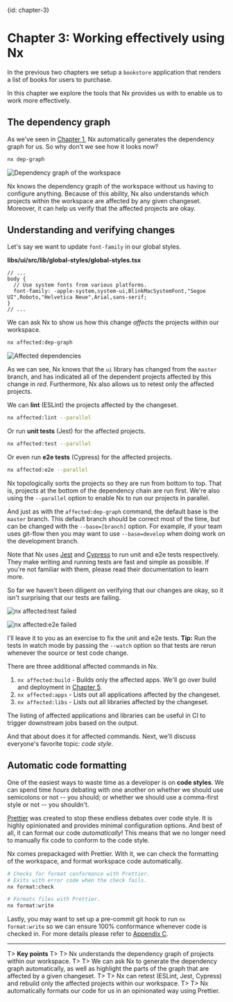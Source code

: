 {id: chapter-3}
# Chapter 3: Working effectively using Nx

In the previous two chapters we setup a `bookstore` application that renders a list of books for users to purchase.

In this chapter we explore the tools that Nx provides us with to enable us to work more effectively.

## The dependency graph

As we've seen in [Chapter 1](#chapter-1), Nx automatically generates the dependency graph for us. So why don't we see how it looks now?

```bash
nx dep-graph
```

![Dependency graph of the workspace](images/3-dep-graph.png)

Nx knows the dependency graph of the workspace without us having to configure anything. Because of this ability, Nx also understands which projects within the workspace are affected by any given changeset. Moreover, it can help us verify that the affected projects are okay.

## Understanding and verifying changes

Let's say we want to update `font-family` in our global styles.

**libs/ui/src/lib/global-styles/global-styles.tsx**

```tsx
// ...
body {
  // Use system fonts from various platforms.
  font-family: -apple-system,system-ui,BlinkMacSystemFont,"Segoe UI",Roboto,"Helvetica Neue",Arial,sans-serif;
}
// ...
```

We can ask Nx to show us how this change *affects* the projects within our workspace.

```bash
nx affected:dep-graph
```

![Affected dependencies](images/3-affected-dep-graph.png)

As we can see, Nx knows that the `ui` library has changed from the `master` branch, and has indicated all of the dependent projects affected by this change in *red*. Furthermore, Nx also allows us to retest only the affected projects.

We can **lint** (ESLint) the projects affected by the changeset. 

```bash
nx affected:lint --parallel
```

Or run **unit tests** (Jest) for the affected projects.

```bash
nx affected:test --parallel
```

Or even run **e2e tests** (Cypress) for the affected projects.

```bash
nx affected:e2e --parallel
```

Nx topologically sorts the projects so they are run from bottom to top. That is, projects at the bottom of the dependency chain are run first. We're also using the `--parallel` option to enable Nx to run our projects in parallel.

And just as with the `affected:dep-graph` command, the default base is the `master` branch. This default branch should be correct most of the time, but can be changed with the `--base=[branch]` option. For example, if your team uses git-flow then you may want to use `--base=develop` when doing work on the development branch.

Note that Nx uses  [Jest](https://jestjs.io) and [Cypress](https://www.cypress.io/) to run unit and e2e tests respectively. They make writing and running tests are fast and simple as possible. If you're not familiar with them, please read their documentation to learn more.

So far we haven't been diligent on verifying that our changes are okay, so it isn't surprising that our tests are failing.

![`nx affected:test` failed](images/3-failed-test.png)

![`nx affected:e2e` failed](images/3-failed-e2e.png)

I'll leave it to you as an exercise to fix the unit and e2e tests. **Tip:** Run the tests in watch mode by passing the `--watch` option so that tests are rerun whenever the source or test code change.

There are three additional affected commands in Nx.

1. `nx affected:build` - Builds only the affected apps. We'll go over build and deployment in [Chapter 5](#chapter-5).
2. `nx affected:apps` - Lists out all applications affected by the changeset.  
3. `nx affected:libs` - Lists out all libraries affected by the changeset.

The listing of affected applications and libraries can be useful in CI to trigger downstream jobs based on the output.

And that about does it for affected commands. Next, we'll discuss everyone's favorite topic: *code style*.

## Automatic code formatting

One of the easiest ways to waste time as a developer is on **code styles**. We can spend time *hours* debating with one another on whether we should use semicolons or not -- you should; or whether we should use a comma-first style or not -- you shouldn't.

[Prettier](https://prettier.io) was created to stop these endless debates over code style. It is highly opinionated and provides minimal configuration options. And best of all, it can format our code *automatically*! This means that we no longer need to manually fix code to conform to the code style.

Nx comes prepackaged with Prettier. With it, we can check the formatting of the workspace, and format workspace code automatically.

```bash
# Checks for format conformance with Prettier.
# Exits with error code when the check fails.
nx format:check

# Formats files with Prettier.
nx format:write
```

Lastly, you may want to set up a pre-commit git hook to run `nx format:write` so we can ensure 100% conformance whenever code is checked in. For more details please refer to [Appendix C](#appendix-c). 

***

T> **Key points**
T>
T> Nx understands the dependency graph of projects within our workspace.
T> 
T> We can ask Nx to generate the dependency graph automatically, as well as highlight the parts of the graph that are affected by a given changeset.
T>
T> Nx can retest (ESLint, Jest, Cypress) and rebuild only the affected projects within our workspace.
T>
T> Nx automatically formats our code for us in an opinionated way using Prettier.
  

